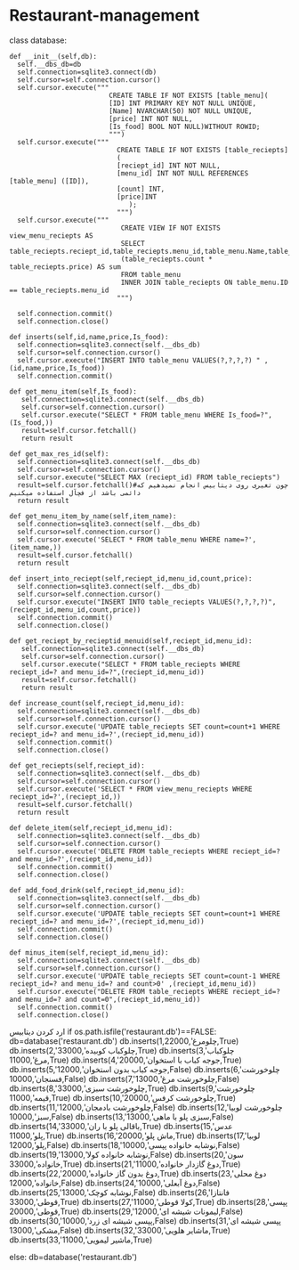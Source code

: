 # Restaurant-management









class database:


    def __init__(self,db): 
      self.__dbs_db=db 
      self.connection=sqlite3.connect(db)
      self.cursor=self.connection.cursor()
      self.cursor.execute("""
                             CREATE TABLE IF NOT EXISTS [table_menu](
                             [ID] INT PRIMARY KEY NOT NULL UNIQUE, 
                             [Name] NVARCHAR(50) NOT NULL UNIQUE, 
                             [price] INT NOT NULL,
                             [Is_food] BOOL NOT NULL)WITHOUT ROWID; 
                             """) 
      self.cursor.execute("""
                               CREATE TABLE IF NOT EXISTS [table_reciepts]
                               (
                               [reciept_id] INT NOT NULL,
                               [menu_id] INT NOT NULL REFERENCES [table_menu] ([ID]), 
                               [count] INT,
                               [price]INT
                                  ); 
                               """)
      self.cursor.execute("""
                                CREATE VIEW IF NOT EXISTS view_menu_reciepts AS
                                SELECT table_reciepts.reciept_id,table_reciepts.menu_id,table_menu.Name,table_reciepts.price,table_reciepts.count,
                                (table_reciepts.count * table_reciepts.price) AS sum
                                FROM table_menu
                                INNER JOIN table_reciepts ON table_menu.ID == table_reciepts.menu_id
                               """)                                                                
                            
      self.connection.commit()
      self.connection.close()
    
    def inserts(self,id,name,price,Is_food):
      self.connection=sqlite3.connect(self.__dbs_db)
      self.cursor=self.connection.cursor()
      self.cursor.execute("INSERT INTO table_menu VALUES(?,?,?,?) " , (id,name,price,Is_food))
      self.connection.commit()

    def get_menu_item(self,Is_food):
       self.connection=sqlite3.connect(self.__dbs_db)
       self.cursor=self.connection.cursor()
       self.cursor.execute("SELECT * FROM table_menu WHERE Is_food=?",(Is_food,))
       result=self.cursor.fetchall()
       return result

    def get_max_res_id(self): 
      self.connection=sqlite3.connect(self.__dbs_db)
      self.cursor=self.connection.cursor()
      self.cursor.execute("SELECT MAX (reciept_id) FROM table_reciepts")
      result=self.cursor.fetchall()#چون تغیری روی دیتابیس انجام نمیدهیم که دائمی باشد از فچآل استفاده میکنیم
      return result

    def get_menu_item_by_name(self,item_name):
      self.connection=sqlite3.connect(self.__dbs_db)
      self.cursor=self.connection.cursor()
      self.cursor.execute('SELECT * FROM table_menu WHERE name=?',(item_name,))
      result=self.cursor.fetchall()
      return result
    
    def insert_into_reciept(self,reciept_id,menu_id,count,price):
      self.connection=sqlite3.connect(self.__dbs_db)
      self.cursor=self.connection.cursor()
      self.cursor.execute("INSERT INTO table_reciepts VALUES(?,?,?,?)",(reciept_id,menu_id,count,price))
      self.connection.commit()
      self.connection.close()
    
    def get_reciept_by_recieptid_menuid(self,reciept_id,menu_id):
       self.connection=sqlite3.connect(self.__dbs_db)
       self.cursor=self.connection.cursor()
       self.cursor.execute("SELECT * FROM table_reciepts WHERE reciept_id=? and menu_id=?",(reciept_id,menu_id))
       result=self.cursor.fetchall()
       return result

    def increase_count(self,reciept_id,menu_id):
      self.connection=sqlite3.connect(self.__dbs_db)
      self.cursor=self.connection.cursor()
      self.cursor.execute('UPDATE table_reciepts SET count=count+1 WHERE reciept_id=? and menu_id=?',(reciept_id,menu_id))
      self.connection.commit()
      self.connection.close()
    
    def get_reciepts(self,reciept_id):
      self.connection=sqlite3.connect(self.__dbs_db)
      self.cursor=self.connection.cursor()
      self.cursor.execute('SELECT * FROM view_menu_reciepts WHERE reciept_id=?',(reciept_id,))
      result=self.cursor.fetchall()
      return result 
    
    def delete_item(self,reciept_id,menu_id):
      self.connection=sqlite3.connect(self.__dbs_db)
      self.cursor=self.connection.cursor()
      self.cursor.execute('DELETE FROM table_reciepts WHERE reciept_id=? and menu_id=?',(reciept_id,menu_id))
      self.connection.commit()
      self.connection.close()
    
    def add_food_drink(self,reciept_id,menu_id):
      self.connection=sqlite3.connect(self.__dbs_db)
      self.cursor=self.connection.cursor()
      self.cursor.execute('UPDATE table_reciepts SET count=count+1 WHERE reciept_id=? and menu_id=?',(reciept_id,menu_id))
      self.connection.commit()
      self.connection.close()
    
    def minus_item(self,reciept_id,menu_id):
      self.connection=sqlite3.connect(self.__dbs_db)
      self.cursor=self.connection.cursor()
      self.cursor.execute('UPDATE table_reciepts SET count=count-1 WHERE reciept_id=? and menu_id=? and count>0' ,(reciept_id,menu_id))
      self.cursor.execute("DELETE FROM table_reciepts WHERE reciept_id=? and menu_id=? and count=0",(reciept_id,menu_id))
      self.connection.commit()
      self.connection.close()

    


      
      
ارد کردن دیتابیس
if os.path.isfile('restaurant.db')==FALSE:
  db=database('restaurant.db') 
  db.inserts(1,چلومرغ',22000,True)
  db.inserts(2,'چلوکباب کوبیده',33000,True)
  db.inserts(3,'چلوکباب مرغ',11000,True)
  db.inserts(4,'جوجه کباب با استخوان',20000,True)
  db.inserts(5,'جوجه کباب بدون استخوان',12000,False)
  db.inserts(6,'چلوخورشت فسنجان',10000,False)
  db.inserts(7,'چلوخورشت مرغ',13000,False)
  db.inserts(8,'چلوخورشت سبزی',33000,True)
  db.inserts(9,'چلوخورشت قیمه',11000,True)
  db.inserts(10,'چلوخورشت کرفس',20000,True)
  db.inserts(11,'چلوخورشت بادمجان',12000,False)
  db.inserts(12,'چلوخورشت لوبیا سبز',10000,False)
  db.inserts(13,'سبزی پلو با ماهی',13000,False)
  db.inserts(14,'باقالی پلو با ران',33000,True)
  db.inserts(15,'عدس پلو',11000,True)
  db.inserts(16,'ماش پلو',20000,True)
  db.inserts(17,'لوبیا پلو',12000,False)
  db.inserts(18,'نوشابه خانواده پپسی',10000,False)
  db.inserts(19,'نوشابه خانواده کولا',13000,False)
  db.inserts(20,'سون خانواده',33000,True)
  db.inserts(21,'دوغ گازدار خانواده',11000,True)
  db.inserts(22,'دوغ بدون گاز خانواده',20000,True)
  db.inserts(23,'دوغ محلی خانواده',12000,False)
  db.inserts(24,'دوغ آبعلی',10000,False)
  db.inserts(25,'نوشابه کوچک',13000,False)
  db.inserts(26,'فانتازا قوطی',33000,True)
  db.inserts(27,'کولا قوطی',11000,True)
  db.inserts(28,'پپسی قوطی',20000,True)
  db.inserts(29,'لیمونات شیشه ای',12000,False)
  db.inserts(30,'پپسی شیشه ای زرد',10000,False)
  db.inserts(31,'پپسی شیشه ای مشکی',13000,False)
  db.inserts(32,'ماشایر هلویی',33000,True)
  db.inserts(33,'ماشیر لیمویی',11000,True)
  
  
else:
  db=database('restaurant.db')



